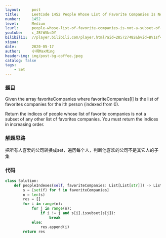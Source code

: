 ```yaml
---
layout:     post
title:      LeetCode 1452 People Whose List of Favorite Companies Is Not a Subset of Another List (Python)
number:     1452
level:      Medium
lcurl:      people-whose-list-of-favorite-companies-is-not-a-subset-of-another-list
youtube:    c_JBfWVbsDY
bilibili1:  //player.bilibili.com/player.html?aid=285727482&bvid=BV1sf4y1U7K8&cid=192310295&page=1
xigua:      
date:       2020-05-17
author:     小明MaxMing
header-img: img/post-bg-coffee.jpeg
catalog: false
tags:
    - Set
---
```


### 题目

Given the array favoriteCompanies where favoriteCompanies[i] is the list of favorites companies for the ith person (indexed from 0).

Return the indices of people whose list of favorite companies is not a subset of any other list of favorites companies. You must return the indices in increasing order.

### 解题思路

把所有人喜爱的公司转换成set，遍历每个人，判断他喜欢的公司不是其它人的子集

### 代码
```python
class Solution:
    def peopleIndexes(self, favoriteCompanies: List[List[str]]) -> List[int]:
        s = [set(f) for f in favoriteCompanies]
        n = len(s)
        res = []
        for i in range(n):
            for j in range(n):
                if i != j and s[i].issubset(s[j]):
                    break
            else:
                res.append(i)
        return res
```
